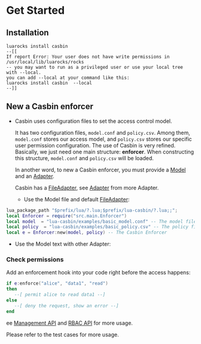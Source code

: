 # Get Started

## Installation

<!--DOCUSAURUS_CODE_TABS-->

<!--Lua-->

```
luarocks install casbin  
--[[ 
If report Error: Your user does not have write permissions in /usr/local/lib/luarocks/rocks 
-- you may want to run as a privileged user or use your local tree with --local.
you can add --local at your command like this:
luarocks install casbin  --local 
--]] 

```

<!--END_DOCUSAURUS_CODE_TABS-->

## New a Casbin enforcer

- Casbin uses configuration files to set the access control model.

  It has two configuration files, `model.conf` and `policy.csv`. Among them, `model.conf` stores our access model, and `policy.csv` stores our specific user permission configuration. The use of Casbin is very refined. Basically, we just need one main structure: **enforcer**. When constructing this structure, `model.conf` and `policy.csv` will be loaded.

  In another word, to new a Casbin enforcer, you must provide a [Model](https://casbin.org/docs/en/supported-models) and an [Adapter](https://casbin.org/docs/en/adapters).

  Casbin has a [FileAdapter](https://casbin.org/docs/en/adapters#file-adapter-built-in), see [Adapter](https://casbin.org/docs/en/adapters) from more Adapter.

  - Use the Model file and default [FileAdapter](https://casbin.org/docs/en/adapters#file-adapter-built-in):

<!--DOCUSAURUS_CODE_TABS-->

<!--Lua-->

```lua
lua_package_path "$prefix/lua/?.lua;$prefix/lua-casbin/?.lua;;";
local Enforcer = require("src.main.Enforcer")
local model  = "lua-casbin/examples/basic_model.conf" -- The model file path
local policy  = "lua-casbin/examples/basic_policy.csv" -- The policy file path
local e = Enforcer:new(model, policy) -- The Casbin Enforcer
```

- Use the Model text with other Adapter:

<!--END_DOCUSAURUS_CODE_TABS-->

### Check permissions

Add an enforcement hook into your code right before the access happens:

<!--DOCUSAURUS_CODE_TABS-->

<!--Lua-->

```lua
if e:enforce("alice", "data1", "read")
then
   --[ permit alice to read data1 --]
else
   --[ deny the request, show an error --]
end

```

<!--END_DOCUSAURUS_CODE_TABS-->

ee [Management API](https://casbin.org/docs/en/management-api) and [RBAC API](https://casbin.org/docs/en/rbac-api) for more usage.

Please refer to the test cases for more usage.